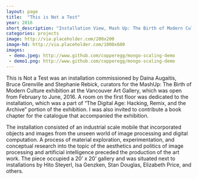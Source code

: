 ```yaml
---
layout: page
title:  "This is Not a Test"
year: 2016
short_description: "Installation View, Mash Up: The Birth of Modern Culture, Vancouver Art Gallery, Vancouver Canada"
categories: projects
image: http://via.placeholder.com/200x200
image-hd: http://via.placeholder.com/1000x600
images:
 - demo.jpeg: http://www.github.com/copperegg/mongo-scaling-demo
 - demo1.png: http://www.github.com/copperegg/mongo-scaling-demo
---
```

This is Not a Test was an installation commissioned by Daina Augaitis, Bruce Grenville and Stephanie Rebick, curators for the MashUp: The Birth of Modern Culture exhibition at the Vancouver Art Gallery, which was open from February to June, 2016. A room on the first floor was dedicated to the installation, which was a part of “The Digital Age: Hacking, Remix, and the Archive” portion of the exhibition. I was also invited to contribute a book chapter for the catalogue that accompanied the exhibition.

The installation consisted of an industrial scale mobile that incorporated objects and images from the unseen world of image processing and digital computation. A process of material exploration, experimentation, and conceptual research into the topic of the aesthetics and politics of image processing and artificial intelligence preceded the production of the art work. The piece occupied a 20’ x 20’ gallery and was situated next to installations by Hito Steyerl, Isa Genzken, Stan Douglas, Elizabeth Price, and others.
